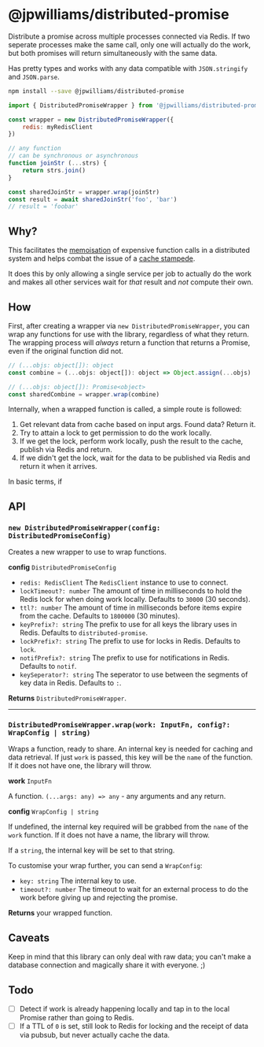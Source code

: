 # @jpwilliams/distributed-promise

Distribute a promise across multiple processes connected via Redis. If two seperate processes make the same call, only one will actually do the work, but both promises will return simultaneously with the same data.

Has pretty types and works with any data compatible with `JSON.stringify` and `JSON.parse`.

``` sh
npm install --save @jpwilliams/distributed-promise
```

``` js
import { DistributedPromiseWrapper } from '@jpwilliams/distributed-promise'

const wrapper = new DistributedPromiseWrapper({
	redis: myRedisClient
})

// any function
// can be synchronous or asynchronous
function joinStr (...strs) {
	return strs.join()
}

const sharedJoinStr = wrapper.wrap(joinStr)
const result = await sharedJoinStr('foo', 'bar')
// result = 'foobar'
```

## Why?

This facilitates the [memoisation](https://en.wikipedia.org/wiki/Memoization) of expensive function calls in a distributed system and helps combat the issue of a [cache stampede](https://en.wikipedia.org/wiki/Cache_stampede).

It does this by only allowing a single service per job to actually do the work and makes all other services wait for _that_ result and _not_ compute their own.

## How

First, after creating a wrapper via `new DistributedPromiseWrapper`, you can wrap any functions for use with the library, regardless of what they return. The wrapping process will _always_ return a function that returns a Promise, even if the original function did not.

``` js
// (...objs: object[]): object
const combine = (...objs: object[]): object => Object.assign(...objs)

// (...objs: object[]): Promise<object>
const sharedCombine = wrapper.wrap(combine)
```

Internally, when a wrapped function is called, a simple route is followed:

1. Get relevant data from cache based on input args. Found data? Return it.
2. Try to attain a lock to get permission to do the work locally.
3. If we get the lock, perform work locally, push the result to the cache, publish via Redis and return.
4. If we didn't get the lock, wait for the data to be published via Redis and return it when it arrives.

In basic terms, if

## API

### `new DistributedPromiseWrapper(config: DistributedPromiseConfig)`

Creates a new wrapper to use to wrap functions.

**config** `DistributedPromiseConfig`
- `redis: RedisClient` The `RedisClient` instance to use to connect.
- `lockTimeout?: number` The amount of time in milliseconds to hold the Redis lock for when doing work locally. Defaults to `30000` (30 seconds).
- `ttl?: number` The amount of time in milliseconds before items expire from the cache. Defaults to `1800000` (30 minutes).
- `keyPrefix?: string` The prefix to use for all keys the library uses in Redis. Defaults to `distributed-promise`.
- `lockPrefix?: string` The prefix to use for locks in Redis. Defaults to `lock`.
- `notifPrefix?: string` The prefix to use for notifications in Redis. Defaults to `notif`.
- `keySeperator?: string` The seperator to use between the segments of key data in Redis. Defaults to `:`.

**Returns** `DistributedPromiseWrapper`.

---

### `DistributedPromiseWrapper.wrap(work: InputFn, config?: WrapConfig | string)`

Wraps a function, ready to share. An internal key is needed for caching and data retrieval. If just `work` is passed, this key will be the `name` of the function. If it does not have one, the library will throw.

**work** `InputFn`

A function. `(...args: any) => any` - any arguments and any return.

**config** `WrapConfig | string`

If undefined, the internal key required will be grabbed from the `name` of the `work` function. If it does not have a name, the library will throw.

If a `string`, the internal key will be set to that string.

To customise your wrap further, you can send a `WrapConfig`:

- `key: string` The internal key to use.
- `timeout?: number` The timeout to wait for an external process to do the work before giving up and rejecting the promise.

**Returns** your wrapped function.

## Caveats

Keep in mind that this library can only deal with raw data; you can't make a database connection and magically share it with everyone. ;)

## Todo

- [ ] Detect if work is already happening locally and tap in to the local Promise rather than going to Redis.
- [ ] If a TTL of `0` is set, still look to Redis for locking and the receipt of data via pubsub, but never actually cache the data.
